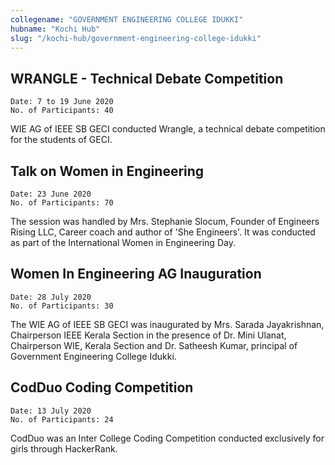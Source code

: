 ```yaml
---
collegename: "GOVERNMENT ENGINEERING COLLEGE IDUKKI"
hubname: "Kochi Hub"
slug: "/kochi-hub/government-engineering-college-idukki"
---
```



## WRANGLE - Technical Debate Competition

```Date: 7 to 19 June 2020```<br />
```No. of Participants: 40```


WIE AG of IEEE SB GECI conducted Wrangle, a technical debate competition for the students of GECI. 

## Talk on Women in Engineering

```Date: 23 June 2020```<br />
```No. of Participants: 70```

The session was handled by Mrs. Stephanie Slocum, Founder of Engineers Rising LLC, Career coach and author of 'She Engineers'. It was conducted as part of the International Women in Engineering Day.

## Women In Engineering AG Inauguration

```Date: 28 July 2020```<br />
```No. of Participants: 30```

The WIE AG of IEEE SB GECI was inaugurated by Mrs. Sarada Jayakrishnan, Chairperson IEEE Kerala Section in the presence of Dr. Mini Ulanat, Chairperson WIE, Kerala Section and  Dr. Satheesh Kumar, principal of Government Engineering College Idukki.

## CodDuo Coding Competition

```Date: 13 July 2020```<br />
```No. of Participants: 24```

CodDuo was an Inter College Coding Competition conducted exclusively for girls through HackerRank. 